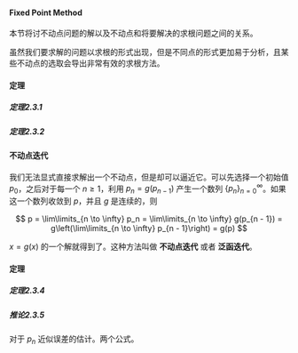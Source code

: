 #### Fixed Point Method

本节将讨不动点问题的解以及不动点和将要解决的求根问题之间的关系。

虽然我们要求解的问题以求根的形式出现，但是不同点的形式更加易于分析，且某些不动点的选取会导出非常有效的求根方法。

#### 定理

##### 定理2.3.1



##### 定理2.3.2


#### 不动点迭代

我们无法显式直接求解出一个不动点，但是却可以逼近它。可以先选择一个初始值 $p_0$，之后对于每一个 $n \geq 1$，利用 $p_n = g(p_{n - 1})$ 产生一个数列 $\{p_n\}_{n = 0}^{\infty}$。如果这一个数列收敛到 $p$，并且 $g$ 是连续的，则

$$
p = \lim\limits_{n \to \infty} p_n = \lim\limits_{n \to \infty} g(p_{n - 1}) = g\left(\lim\limits_{n \to \infty} p_{n - 1}\right) = g(p)
$$

$x = g(x)$ 的一个解就得到了。这种方法叫做 **不动点迭代** 或者 **泛函迭代**。

#### 定理

##### 定理2.3.4

##### 推论2.3.5

对于 $p_n$ 近似误差的估计。两个公式。